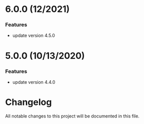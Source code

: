 # 6.0.0 (12/2021)
### Features
* update version 4.5.0


# 5.0.0 (10/13/2020)
### Features
* update version 4.4.0




# Changelog
All notable changes to this project will be documented in this file.
